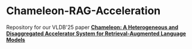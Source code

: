 # Chameleon-RAG-Acceleration

Repository for our VLDB'25 paper **[Chameleon: A Heterogeneous and Disaggregated Accelerator System for Retrieval-Augmented Language Models](https://arxiv.org/pdf/2310.09949)**

